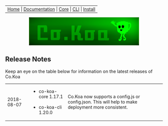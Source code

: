 <link rel='stylesheet' type='text/css' href='style.css' />
<table class="headerTable">
<tr class="headerTR">
<td class="headerTD">
<a title="Co.Koa on github" href="https://jaysaurus.github.io/Co.Koa">Home</a> |
<a title="Documentation" href="https://jaysaurus.github.io/Co.Koa/miniSite/Documentation.html">Documentation</a> |
<a title="co-koa-core on github" href="https://github.com/jaysaurus/co-koa-core">Core</a> |
<a title="co-koa-cli on github" href="https://github.com/jaysaurus/co-koa-cli">CLI</a> |
<a href="https://github.com/jaysaurus/Co.Koa/wiki/Installation-&-Execution">Install</a>
</td>
</tr>
</table>

<a title="Co.Koa on github" href="https://jaysaurus.github.io/Co.Koa">
<img alt="Co.Koa header" title="Co.Koa" style="margin: 0 15%; width: 70%" src="https://raw.githubusercontent.com/jaysaurus/Co.Koa/master/siteStrapCoKoa.png?sanitize=true" />
</a>

## Release Notes

Keep an eye on the table below for information on the latest releases of Co.Koa
<table>
  <tr>
    <td>
      2018-08-07
    </td>
    <td>
      <ul>
        <li>co-koa-core 1.17.1</li>
      <br/>
        <li>co-koa-cli 1.20.0</li>
      </ul>
    </td>
    <td>
      Co.Koa now supports a config.js or config.json.  This will help to make deployment more consistent.
    </td>
  </tr>
</table>
